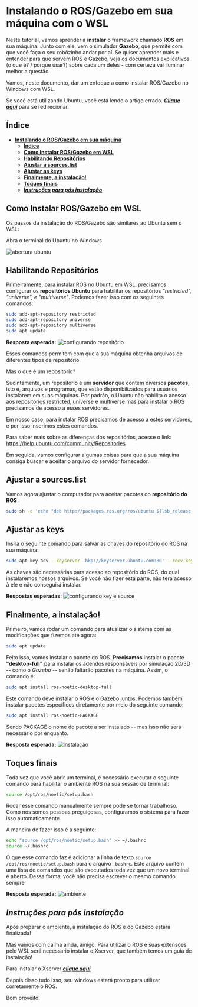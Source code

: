 # **Instalando o ROS/Gazebo em sua máquina com o WSL**

Neste tutorial, vamos aprender a **instalar** o framework chamado **ROS** em sua máquina. Junto com ele, vem o simulador **Gazebo**, que permite com que você faça o seu robôzinho andar por aí.
Se quiser aprender mais e entender para que servem ROS e Gazebo, veja os documentos explicativos (o que é? / porque usar?) sobre cada um deles - com certeza vai iluminar melhor a questão.

Vamos, neste documento, dar um enfoque a como instalar ROS/Gazebo no Windows com WSL.

Se você está utilizando Ubuntu, você está lendo o artigo errado. ***[Clique aqui](../InstalationGuides/ROSGazeboUbuntu.md)*** para se redirecionar.

## **Índice**

- [**Instalando o ROS/Gazebo em sua máquina**](#instalando-o-rosgazebo-em-sua-máquina)
  - [**Índice**](#índice)
  - [**Como Instalar ROS/Gazebo em WSL**](#como-instalar-rosgazebo-em-wsl)
  - [**Habilitando Repositórios**](#habilitando-repositórios)
  - [**Ajustar a sources.list**](#ajustar-a-sourceslist)
  - [**Ajustar as keys**](#ajustar-as-keys)
  - [**Finalmente, a instalação!**](#finalmente-a-instalação)
  - [**Toques finais**](#toques-finais)
  - [***Instruções para pós instalação***](#instruções-para-pós-instalação)


## **Como Instalar ROS/Gazebo em WSL**

Os passos da instalação do ROS/Gazebo são similares ao Ubuntu sem o WSL:

Abra o terminal do Ubuntu no Windows

![abertura ubuntu](../assets/gif/ROSGazebo/WSL/0_opening_ubuntu.gif)


## **Habilitando Repositórios**

Primeiramente, para instalar ROS no Ubuntu em WSL, precisamos configurar os **repositórios Ubuntu** para habilitar os repositórios *"restricted", "universe", e "multiverse"*. Podemos fazer isso com os seguintes comandos:

``` bash
sudo add-apt-repository restricted
sudo add-apt-repository universe
sudo add-apt-repository multiverse
sudo apt update
```
**Resposta esperada:**
![configurando repositório](../assets/gif/ROSGazebo/WSL/1_repositories.gif)

Esses comandos permitem com que a sua máquina obtenha arquivos de diferentes tipos de repositório.

Mas o que é um repositório?

Sucintamente, um repositório é um **servidor** que contém diversos **pacotes**, isto é, arquivos e programas, que estão disponibilizados para usuários instalarem em suas máquinas. Por padrão, o Ubuntu não habilita o acesso aos repositórios restricted, universe e multiverse mas para instalar o ROS precisamos de acesso a esses servidores.

Em nosso caso, para instalar ROS precisamos de acesso a estes servidores, e por isso inserimos estes comandos.

Para saber mais sobre as diferenças dos repositórios, acesse o link:
<https://help.ubuntu.com/community/Repositories>

Em seguida, vamos configurar algumas coisas para que a sua máquina consiga buscar e aceitar o arquivo do servidor fornecedor.

## **Ajustar a sources.list**

Vamos agora ajustar o computador para aceitar pacotes do **repositório do ROS** :

```bash
sudo sh -c 'echo "deb http://packages.ros.org/ros/ubuntu $(lsb_release -sc) main" > /etc/apt/sources.list.d/ros-latest.list'
```

## **Ajustar as keys**

Insira o seguinte comando para salvar as chaves do repositório do ROS na sua máquina:

```bash
sudo apt-key adv --keyserver 'hkp://keyserver.ubuntu.com:80' --recv-key C1CF6E31E6BADE8868B172B4F42ED6FBAB17C654
```

As chaves são necessárias para acesso ao repositório do ROS, do qual instalaremos nossos arquivos. Se você não fizer esta parte, não terá acesso à ele e não conseguirá instalar.

**Respostas esperadas:**
![configurando key e source](../assets/gif/ROSGazebo/WSL/2_source_key.gif)

## **Finalmente, a instalação!**

Primeiro, vamos rodar um comando para atualizar o sistema com as modificações que fizemos até agora:

```bash
sudo apt update
```
Feito isso, vamos instalar o pacote do ROS. **Precisamos** instalar o pacote **"desktop-full"** para instalar os adendos responsáveis por simulação 2D/3D -- como o *Gazebo* -- senão faltarão pacotes na máquina. Assim, o comando é:

```bash
sudo apt install ros-noetic-desktop-full
```
Este comando deve instalar o ROS e o Gazebo juntos. Podemos também instalar pacotes específicos diretamente por meio do seguinte comando:
```bash
sudo apt install ros-noetic-PACKAGE
```
Sendo PACKAGE o nome do pacote a ser instalado -- mas isso não será necessário por enquanto.

**Resposta esperada:**
![instalação](../assets/gif/ROSGazebo/WSL/3_instalation.gif)

## **Toques finais**

Toda vez que você abrir um terminal, é necessário executar o seguinte comando para habilitar o ambiente ROS na sua sessão de terminal:

```bash
source /opt/ros/noetic/setup.bash
```

Rodar esse comando manualmente sempre pode se tornar trabalhoso. Como nós somos pessoas preguiçosas, configuramos o sistema para fazer isso automaticamente.

A maneira de fazer isso é a seguinte:

```bash
echo "source /opt/ros/noetic/setup.bash" >> ~/.bashrc
source ~/.bashrc
```

O que esse comando faz é adicionar a linha de texto `source /opt/ros/noetic/setup.bash` para o arquivo `.bashrc`. Este arquivo contém uma lista de comandos que são executados toda vez que um novo terminal é aberto. Dessa forma, você não precisa escrever o mesmo comando sempre

**Resposta esperada:**
![ambiente](../assets/gif/ROSGazebo/WSL/4_environment.gif)

## ***Instruções para pós instalação***

Após preparar o ambiente, a instalação do ROS e do Gazebo estará finalizada!

Mas vamos com calma ainda, amigo. Para utilizar o ROS e suas extensões pelo WSL será necessario instalar o Xserver, que também temos um guia de instalação!

Para instalar o Xserver  ***[clique aqui](../InstalationGuides/XServer.md)***

Depois disso tudo isso, seu windows estará pronto para utilizar corretamente o ROS.

Bom proveito!
